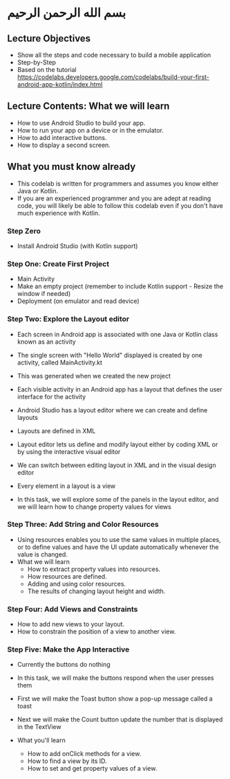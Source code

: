 # بسم الله الرحمن الرحيم

## Lecture Objectives
- Show all the steps and code necessary to build a mobile application
- Step-by-Step
- Based on the tutorial https://codelabs.developers.google.com/codelabs/build-your-first-android-app-kotlin/index.html

## Lecture Contents: What we will learn
- How to use Android Studio to build your app.
- How to run your app on a device or in the emulator.
- How to add interactive buttons.
- How to display a second screen.

## What you must know already

- This codelab is written for programmers and assumes you know either Java or Kotlin. 
- If you are an experienced programmer and you are adept at reading code, you will likely be able to follow this codelab even if you don't have much experience with Kotlin.

### Step Zero
- Install Android Studio (with Kotlin support)

### Step One: Create First Project
- Main Activity
- Make an empty project (remember to include Kotlin support - Resize the window if needed)
- Deployment (on emulator and read device)

### Step Two: Explore the Layout editor
- Each screen in Android app is associated with one Java or Kotlin class known as an activity
- The single screen with "Hello World" displayed is created by one activity, called MainActivity.kt
- This was generated when we created the new project
- Each visible activity in an Android app has a layout that defines the user interface for the activity
- Android Studio has a layout editor where we can create and define layouts
- Layouts are defined in XML
- Layout editor lets us define and modify layout either by coding XML or by using the interactive visual editor
- We can switch between editing layout in XML and in the visual design editor
- Every element in a layout is a view

- In this task, we will explore some of the panels in the layout editor, and we will learn how to change property values for views

### Step Three: Add String and Color Resources
- Using resources enables you to use the same values in multiple places, or to define values and have the UI update automatically whenever the value is changed.
- What we will learn
  - How to extract property values into resources.
  - How resources are defined.
  - Adding and using color resources.
  - The results of changing layout height and width.

### Step Four: Add Views and Constraints
- How to add new views to your layout.
- How to constrain the position of a view to another view.

### Step Five: Make the App Interactive
- Currently the buttons do nothing
- In this task, we will make the buttons respond when the user presses them
- First we will make the Toast button show a pop-up message called a toast
- Next we will make the Count button update the number that is displayed in the TextView

- What you'll learn
  - How to add onClick methods for a view.
  - How to find a view by its ID.
  - How to set and get property values of a view.


